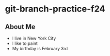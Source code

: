 # git-branch-practice-f24

## About Me
* I live in New York City
* I like to paint 
* My birthday is February 3rd 